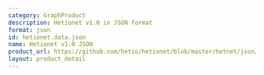 ```yaml
---
category: GraphProduct
description: Hetionet v1.0 in JSON format
format: json
id: hetionet.data.json
name: Hetionet v1.0 JSON
product_url: https://github.com/hetio/hetionet/blob/master/hetnet/json/hetionet-v1.0.json.bz2
layout: product_detail
---
```

